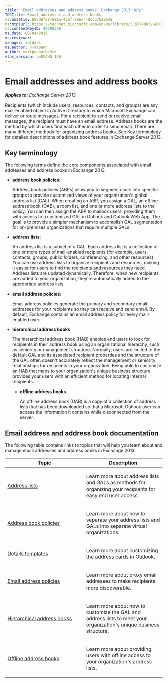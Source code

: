 ```yaml
---
title: 'Email addresses and address books: Exchange 2013 Help'
TOCTitle: Email addresses and address books
ms:assetid: b97d0f68-691a-42af-9a6c-4dcc37b28a42
ms:mtpsurl: https://technet.microsoft.com/en-us/library/JJ657488(v=EXCHG.150)
ms:contentKeyID: 49289386
ms.date: 06/04/2016
ms.reviewer: 
manager: serdars
ms.author: v-mapenn
author: mattpennathe3rd
mtps_version: v=EXCHG.150
---
```


# Email addresses and address books

_**Applies to:** Exchange Server 2013_

Recipients (which include users, resources, contacts, and groups) are any mail-enabled object in Active Directory to which Microsoft Exchange can deliver or route messages. For a recipient to send or receive email messages, the recipient must have an email address. Address books are the method by which users find each other in order to send email. There are many different methods for organizing address books. See Key terminology for detailed descriptions of address book features in Exchange Server 2013.

## Key terminology

The following terms define the core components associated with email addresses and address books in Exchange 2013.

- **address book policies**:

  Address book policies (ABPs) allow you to segment users into specific groups to provide customized views of your organization's global address list (GAL). When creating an ABP, you assign a GAL, an offline address book (OAB), a room list, and one or more address lists to the policy. You can then assign the ABP to mailbox users, providing them with access to a customized GAL in Outlook and Outlook Web App. The goal is to provide a simpler mechanism to accomplish GAL segmentation for on-premises organizations that require multiple GALs.

- **address lists**:

  An address list is a subset of a GAL. Each address list is a collection of one or more types of mail-enabled recipients (for example, users, contacts, groups, public folders, conferencing, and other resources). You can use address lists to organize recipients and resources, making it easier for users to find the recipients and resources they need. Address lists are updated dynamically. Therefore, when new recipients are added to your organization, they're automatically added to the appropriate address lists.

- **email address policies**:

  Email address policies generate the primary and secondary email addresses for your recipients so they can receive and send email. By default, Exchange contains an email address policy for every mail-enabled user.

- **hierarchical address books**

  The hierarchical address book (HAB) enables end users to look for recipients in their address book using an organizational hierarchy, such as seniority or management structure. Normally, users are limited to the default GAL and its associated recipient properties and the structure of the GAL often doesn't accurately reflect the management or seniority relationships for recipients in your organization. Being able to customize an HAB that maps to your organization's unique business structure provides your users with an efficient method for locating internal recipients.

  - **offline address books**

    An offline address book (OAB) is a copy of a collection of address lists that has been downloaded so that a Microsoft Outlook user can access the information it contains while disconnected from the server.

## Email address and address book documentation

The following table contains links to topics that will help you learn about and manage email addresses and address books in Exchange 2013.

<table>
<colgroup>
<col style="width: 50%" />
<col style="width: 50%" />
</colgroup>
<thead>
<tr class="header">
<th>Topic</th>
<th>Description</th>
</tr>
</thead>
<tbody>
<tr class="odd">
<td><p><a href="https://docs.microsoft.com/en-us/exchange/address-books/address-lists/address-lists">Address lists</a></p></td>
<td><p>Learn more about address lists and GALs as methods for organizing your recipients for easy end user access.</p></td>
</tr>
<tr class="even">
<td><p><a href="https://docs.microsoft.com/en-us/exchange/address-books/address-book-policies/address-book-policies">Address book policies</a></p></td>
<td><p>Learn more about how to separate your address lists and GALs into separate virtual organizations.</p></td>
</tr>
<tr class="odd">
<td><p><a href="details-templates-exchange-2013-help.md">Details templates</a></p></td>
<td><p>Learn more about customizing the address cards in Outlook.</p></td>
</tr>
<tr class="even">
<td><p><a href="email-address-policies-exchange-2013-help.md">Email address policies</a></p></td>
<td><p>Learn more about proxy email addresses to make recipients more discoverable.</p></td>
</tr>
<tr class="odd">
<td><p><a href="https://docs.microsoft.com/en-us/exchange/address-books/hierarchical-address-books/hierarchical-address-books">Hierarchical address books</a></p></td>
<td><p>Learn more about how to customize the GAL and address lists to meet your organization's unique business structure.</p></td>
</tr>
<tr class="even">
<td><p><a href="offline-address-books-exchange-2013-help.md">Offline address books</a></p></td>
<td><p>Learn more about providing users with offline access to your organization's address lists.</p></td>
</tr>
</tbody>
</table>
